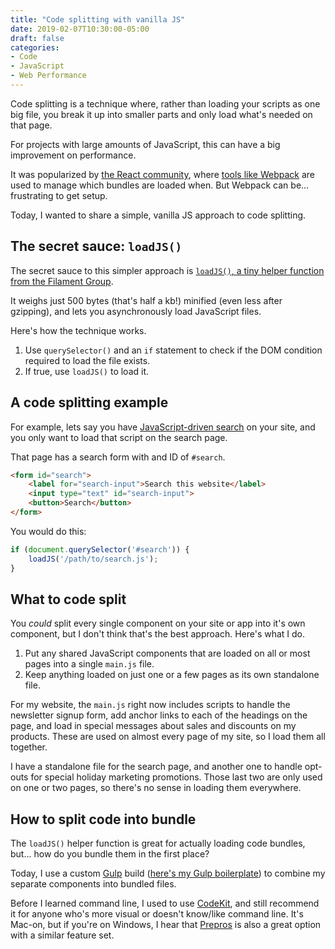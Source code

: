 ```yaml
---
title: "Code splitting with vanilla JS"
date: 2019-02-07T10:30:00-05:00
draft: false
categories:
- Code
- JavaScript
- Web Performance
---
```


Code splitting is a technique where, rather than loading your scripts as one big file, you break it up into smaller parts and only load what's needed on that page.

For projects with large amounts of JavaScript, this can have a big improvement on performance.

It was popularized by [the React community](https://reactjs.org/docs/code-splitting.html), where [tools like Webpack](https://webpack.js.org/guides/code-splitting/) are used to manage which bundles are loaded when. But Webpack can be... frustrating to get setup.

Today, I wanted to share a simple, vanilla JS approach to code splitting.

## The secret sauce: `loadJS()`

The secret sauce to this simpler approach is [`loadJS()`, a tiny helper function from the Filament Group](https://github.com/filamentgroup/loadJS).

It weighs just 500 bytes (that's half a kb!) minified (even less after gzipping), and lets you asynchronously load JavaScript files.

Here's how the technique works.

1. Use `querySelector()` and an `if` statement to check if the DOM condition required to load the file exists.
2. If true, use `loadJS()` to load it.

## A code splitting example

For example, lets say you have [JavaScript-driven search](/how-to-create-a-vanilla-js-search-page-for-a-static-website/) on your site, and you only want to load that script on the search page.

That page has a search form with and ID of `#search`.

```html
<form id="search">
	<label for="search-input">Search this website</label>
	<input type="text" id="search-input">
	<button>Search</button>
</form>
```

You would do this:

```js
if (document.querySelector('#search')) {
	loadJS('/path/to/search.js');
}
```

## What to code split

You *could* split every single component on your site or app into it's own component, but I don't think that's the best approach. Here's what I do.

1. Put any shared JavaScript components that are loaded on all or most pages into a single `main.js` file.
2. Keep anything loaded on just one or a few pages as its own standalone file.

For my website, the `main.js` right now includes scripts to handle the newsletter signup form, add anchor links to each of the headings on the page, and load in special messages about sales and discounts on my products. These are used on almost every page of my site, so I load them all together.

I have a standalone file for the search page, and another one to handle opt-outs for special holiday marketing promotions. Those last two are only used on one or two pages, so there's no sense in loading them everywhere.

## How to split code into bundle

The `loadJS()` helper function is great for actually loading code bundles, but... how do you bundle them in the first place?

Today, I use a custom [Gulp](https://gulpjs.com/) build ([here's my Gulp boilerplate](https://github.com/cferdinandi/gulp-boilerplate)) to combine my separate components into bundled files.

Before I learned command line, I used to use [CodeKit](https://codekitapp.com/), and still recommend it for anyone who's more visual or doesn't know/like command line. It's Mac-on, but if you're on Windows, I hear that [Prepros](https://prepros.io/) is also a great option with a similar feature set.